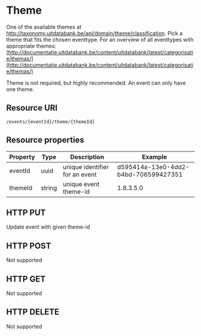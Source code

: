 ---
---

# Theme

One of the available themes at http://taxonomy.uitdatabank.be/api/domain/theme/classification. Pick a theme that fits the chosen eventtype. For an overview of all eventtypes with appropriate themes: [http://documentatie.uitdatabank.be/content/uitdatabank/latest/categorisatie/themas/](http://documentatie.uitdatabank.be/content/uitdatabank/latest/categorisatie/themas/)

Theme is not required, but highly recommended. An event can only have one theme.

## Resource URI

```
/events/{eventId}/theme/{themeId}
```

## Resource properties

| Property	| Type | Description | Example |
|--|--|--|--|
| eventId	| uuid | unique identifier for an event | d595414a-13e0-4dd2-b4bd-706599427351 |
| themeId	| string | unique event theme-id | 1.8.3.5.0 |

## HTTP PUT

Update event with given theme-id

## HTTP POST

Not supported

## HTTP GET

Not supported

## HTTP DELETE

Not supported